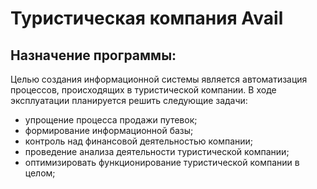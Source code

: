 # Туристическая компания Avail
## Назначение программы:
Целью создания информационной системы является автоматизация процессов, происходящих в туристической компании.
В ходе эксплуатации планируется решить следующие задачи:
-	упрощение процесса продажи путевок;
-	формирование информационной базы;
-	контроль над финансовой деятельностью компании;
-	проведение анализа деятельности туристической компании;
-	оптимизировать функционирование туристической компании в целом;
